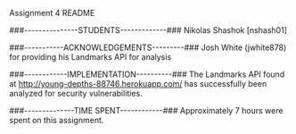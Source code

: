 Assignment 4 README

###---------------STUDENTS-------------###
Nikolas Shashok       [nshash01]

###-----------ACKNOWLEDGEMENTS---------###
Josh White (jwhite878) for providing his Landmarks API for analysis

###------------IMPLEMENTATION----------###
The Landmarks API found at http://young-depths-88746.herokuapp.com/ has
successfully been analyzed for security vulnerabilities.
                
###--------------TIME SPENT------------###
Approximately 7 hours were spent on this assignment.